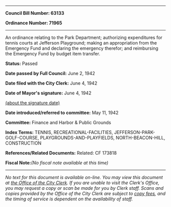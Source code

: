 

********

**Council Bill Number: 63133**
   
**Ordinance Number: 71965**
********

 An ordinance relating to the Park Department; authorizing expenditures for tennis courts at Jefferson Playground; making an appropriation from the Emergency Fund and declaring the emergency therefor; and reimbursing the Emergency Fund by budget item transfer.

**Status:** Passed
   
**Date passed by Full Council:** June 2, 1942
   
**Date filed with the City Clerk:** June 4, 1942
   
**Date of Mayor's signature:** June 4, 1942
   
[(about the signature date)](/~public/approvaldate.htm)
   
   
   
**Date introduced/referred to committee:** May 11, 1942
   
**Committee:** Finance and Harbor & Public Grounds
   
   
**Index Terms:** TENNIS, RECREATIONAL-FACILITIES, JEFFERSON-PARK-GOLF-COURSE, PLAYGROUNDS-AND-PLAYFIELDS, NORTH-BEACON-HILL, CONSTRUCTION

**References/Related Documents:** Related: CF 173818

**Fiscal Note:**_(No fiscal note available at this time)_
********

_No text for this document is available on-line. You may view this document at [the Office of the City Clerk](http://www.seattle.gov/leg/clerk/contactUs.htm). If you are unable to visit the Clerk's Office, you may request a copy or scan be made for you by Clerk staff. Scans and copies provided by the Office of the City Clerk are subject to [copy fees](http://clerk.seattle.gov/~public/clerkfees.htm), and the timing of service is dependent on the availability of staff._

